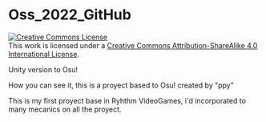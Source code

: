 # Oss_2022_GitHub


<a rel="license" href="http://creativecommons.org/licenses/by-sa/4.0/"><img alt="Creative Commons License" style="border-width:0" src="https://i.creativecommons.org/l/by-sa/4.0/88x31.png" /></a><br />This work is licensed under a <a rel="license" href="http://creativecommons.org/licenses/by-sa/4.0/">Creative Commons Attribution-ShareAlike 4.0 International License</a>.

Unity version to Osu!

How you can see it, this is a proyect based to Osu! created by "ppy"

This is my first proyect base in Ryhthm VideoGames, i'd incorporated to many 
mecanics on all the proyect. 
